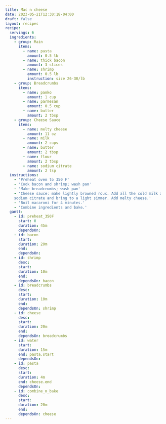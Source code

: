 ```yaml
---
title: Mac n cheese
date: 2023-05-21T12:30:18-04:00
draft: false
layout: recipes
recipe:
  servings: 6
  ingredients:
    - group: Main
      items:
        - name: pasta
          amount: 0.5 lb
        - name: thick bacon
          amount: 3 slices
        - name: shrimp
          amount: 0.5 lb
          instruction: size 26-30/lb
    - group: Breadcrumbs
      items:
        - name: panko
          amount: 1 cup
        - name: parmesan
          amount: 0.5 cup
        - name: butter
          amount: 2 tbsp
    - group: Cheese Sauce
      items:
        - name: melty cheese
          amount: 11 oz
        - name: milk
          amount: 2 cups
        - name: butter
          amount: 2 tbsp
        - name: flour
          amount: 2 tbsp
        - name: sodium citrate
          amount: 2 tsp
  instructions:
    - 'Preheat oven to 350 F'
    - 'Cook bacon and shrimp; wash pan'
    - 'Make breadcrumbs; wash pan'
    - 'Cheese sauce: make lightly browned roux. Add all the cold milk and
    sodium citrate and bring to a light simmer. Add melty cheese.'
    - 'Boil macaroni for 4 minutes.'
    - 'Combine ingredients and bake.'
  gantt:
    - id: preheat_350F
      start: 0
      duration: 45m
      dependsOn:
    - id: bacon
      start:
      duration: 20m
      end:
      dependsOn:
    - id: shrimp
      desc:
      start:
      duration: 10m
      end:
      dependsOn: bacon
    - id: breadcrumbs
      desc:
      start:
      duration: 10m
      end:
      dependsOn: shrimp
    - id: cheese
      desc:
      start:
      duration: 20m
      end:
      dependsOn: breadcrumbs
    - id: water
      start:
      duration: 15m
      end: pasta.start
      dependsOn:
    - id: pasta
      desc:
      start:
      duration: 4m
      end: cheese.end
      dependsOn:
    - id: combine_n_bake
      desc:
      start:
      duration: 20m
      end:
      dependsOn: cheese
---
```

